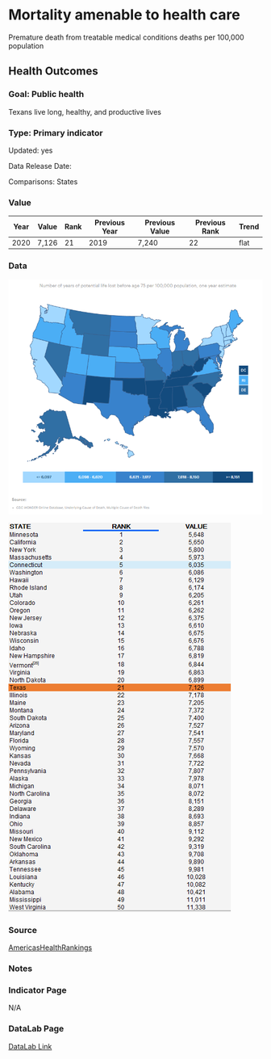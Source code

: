 # Mortality amenable to health care

Premature death from treatable medical conditions deaths per 100,000 population

## Health Outcomes

### Goal: Public health

Texans live long, healthy, and productive lives

### Type: Primary indicator

Updated: yes

Data Release Date: 


Comparisons: States

### Value

| Year      |  Value      | Rank        | Previous Year | Previous Value | Previous Rank | Trend | 
| ----------- | ----------- | ----------- | ----------- | ----------- | ----------- | -----------|
|   2020       | 7,126      |  21         |      2019   |   7,240      |      22    |    flat       | 

### Data

![map](./map_premature.PNG)

![data](./data_premature.PNG)


### Source

[AmericasHealthRankings](https://www.americashealthrankings.org/explore/annual/measure/YPLL/state/TX)


### Notes


### Indicator Page

N/A


### DataLab Page


[DataLab Link](https://datalab.texas2036.org/fywtqfb/texas-county-health-ranking?accesskey=ihwiku)